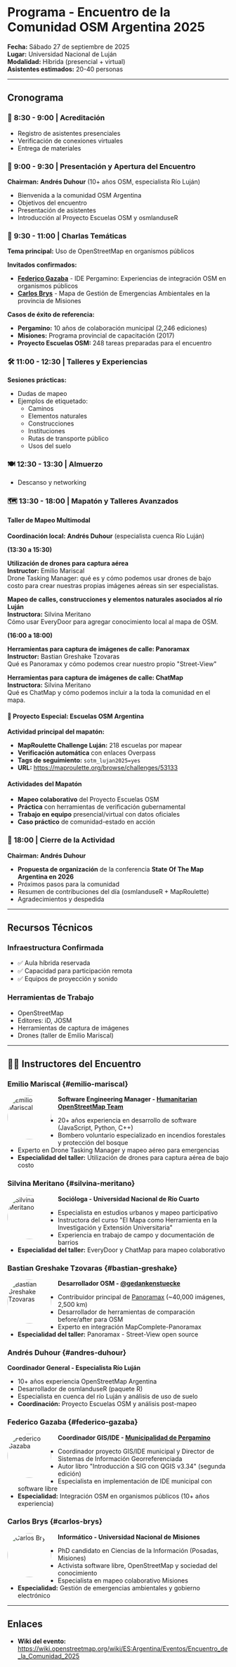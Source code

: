 # Programa - Encuentro de la Comunidad OSM Argentina 2025

**Fecha:** Sábado 27 de septiembre de 2025  
**Lugar:** Universidad Nacional de Luján  
**Modalidad:** Híbrida (presencial + virtual)  
**Asistentes estimados:** 20-40 personas

---

## Cronograma

### 🌅 **8:30 - 9:00** | Acreditación
- Registro de asistentes presenciales
- Verificación de conexiones virtuales
- Entrega de materiales

### 🎯 **9:00 - 9:30** | Presentación y Apertura del Encuentro
**Chairman:** **Andrés Duhour** (10+ años OSM, especialista Río Luján)
- Bienvenida a la comunidad OSM Argentina
- Objetivos del encuentro
- Presentación de asistentes
- Introducción al Proyecto Escuelas OSM y osmlanduseR

### 💬 **9:30 - 11:00** | Charlas Temáticas
**Tema principal:** Uso de OpenStreetMap en organismos públicos

**Invitados confirmados:**
- **[Federico Gazaba](#federico-gazaba)** - IDE Pergamino: Experiencias de integración OSM en organismos públicos
- **[Carlos Brys](#carlos-brys)** - Mapa de Gestión de Emergencias Ambientales en la provincia de Misiones

**Casos de éxito de referencia:**
- **Pergamino:** 10 años de colaboración municipal (2,246 ediciones)
- **Misiones:** Programa provincial de capacitación (2017)
- **Proyecto Escuelas OSM:** 248 tareas preparadas para el encuentro

### 🛠️ **11:00 - 12:30** | Talleres y Experiencias
**Sesiones prácticas:**
- Dudas de mapeo
- Ejemplos de etiquetado:
  - Caminos
  - Elementos naturales
  - Construcciones
  - Instituciones
  - Rutas de transporte público
  - Usos del suelo

### 🍽️ **12:30 - 13:30** | Almuerzo
- Descanso y networking

### 🗺️ **13:30 - 18:00** | Mapatón y Talleres Avanzados

#### Taller de Mapeo Multimodal
**Coordinación local:** **Andrés Duhour** (especialista cuenca Río Luján)

**(13:30 a 15:30)**

**Utilización de drones para captura aérea**  
**Instructor:** Emilio Mariscal  
Drone Tasking Manager: qué es y cómo podemos usar drones de bajo costo para crear nuestras propias imágenes aéreas sin ser especialistas.

**Mapeo de calles, construcciones y elementos naturales asociados al río Luján**  
**Instructora:** Silvina Meritano  
Cómo usar EveryDoor para agregar conocimiento local al mapa de OSM.

**(16:00 a 18:00)**

**Herramientas para captura de imágenes de calle: Panoramax**  
**Instructor:** Bastian Greshake Tzovaras  
Qué es Panoramax y cómo podemos crear nuestro propio "Street-View"

**Herramientas para captura de imágenes de calle: ChatMap**  
**Instructora:** Silvina Meritano  
Qué es ChatMap y cómo podemos incluir a la toda la comunidad en el mapa.

#### 🏫 Proyecto Especial: Escuelas OSM Argentina
**Actividad principal del mapatón:**
- **MapRoulette Challenge Luján:** 218 escuelas por mapear
- **Verificación automática** con enlaces Overpass
- **Tags de seguimiento:** `sotm_lujan2025=yes`
- **URL:** https://maproulette.org/browse/challenges/53133

#### Actividades del Mapatón
- **Mapeo colaborativo** del Proyecto Escuelas OSM  
- **Práctica** con herramientas de verificación gubernamental
- **Trabajo en equipo** presencial/virtual con datos oficiales
- **Caso práctico** de comunidad-estado en acción

### 🎯 **18:00** | Cierre de la Actividad
**Chairman:** **Andrés Duhour**
- **Propuesta de organización** de la conferencia **State Of The Map Argentina en 2026**
- Próximos pasos para la comunidad
- Resumen de contribuciones del día (osmlanduseR + MapRoulette)
- Agradecimientos y despedida

---

## Recursos Técnicos

### Infraestructura Confirmada
- ✅ Aula híbrida reservada
- ✅ Capacidad para participación remota
- ✅ Equipos de proyección y sonido

### Herramientas de Trabajo
- OpenStreetMap
- Editores: iD, JOSM
- Herramientas de captura de imágenes
- Drones (taller de Emilio Mariscal)

---

## 👨‍🏫 Instructores del Encuentro

### **Emilio Mariscal** {#emilio-mariscal}
<img src="https://cdn.hotosm.org/website/emilio-mariscal.png" alt="Emilio Mariscal" width="100" height="100" style="border-radius: 50%; float: left; margin: 0 15px 10px 0;">

**Software Engineering Manager - [Humanitarian OpenStreetMap Team](https://www.hotosm.org/people/emilio-mariscal/)**
- 20+ años experiencia en desarrollo de software (JavaScript, Python, C++)
- Bombero voluntario especializado en incendios forestales y protección del bosque
- Experto en Drone Tasking Manager y mapeo aéreo para emergencias
- **Especialidad del taller:** Utilización de drones para captura aérea de bajo costo

### **Silvina Meritano** {#silvina-meritano}
<img src="{{ '/assets/img/silvina_meritano.jpg' | relative_url }}" alt="Silvina Meritano" width="100" height="100" style="border-radius: 50%; float: left; margin: 0 15px 10px 0;">

**Socióloga - Universidad Nacional de Río Cuarto**
- Especialista en estudios urbanos y mapeo participativo
- Instructora del curso "El Mapa como Herramienta en la Investigación y Extensión Universitaria"
- Experiencia en trabajo de campo y documentación de barrios
- **Especialidad del taller:** EveryDoor y ChatMap para mapeo colaborativo

### **Bastian Greshake Tzovaras** {#bastian-greshake}
<img src="https://cdn.masto.host/scholarsocial/accounts/avatars/000/116/560/original/a23e2e15732b7195.jpg" alt="Bastian Greshake Tzovaras" width="100" height="100" style="border-radius: 50%; float: left; margin: 0 15px 10px 0;">

**Desarrollador OSM - [@gedankenstuecke](https://scholar.social/@gedankenstuecke)**
- Contribuidor principal de [Panoramax](https://tzovar.as/open-source-streetview/) (~40,000 imágenes, 2,500 km)
- Desarrollador de herramientas de comparación before/after para OSM
- Experto en integración MapComplete-Panoramax
- **Especialidad del taller:** Panoramax - Street-View open source

### **Andrés Duhour** {#andres-duhour}
**Coordinador General - Especialista Río Luján**
- 10+ años experiencia OpenStreetMap Argentina
- Desarrollador de osmlanduseR (paquete R)
- Especialista en cuenca del río Luján y análisis de uso de suelo
- **Coordinación:** Proyecto Escuelas OSM y análisis post-mapeo

### **Federico Gazaba** {#federico-gazaba}
<img src="{{ '/assets/img/federico_gazaba.jpg' | relative_url }}" alt="Federico Gazaba" width="100" height="100" style="border-radius: 50%; float: left; margin: 0 15px 10px 0;">

**Coordinador GIS/IDE - [Municipalidad de Pergamino](https://ide.pergamino.gob.ar/)**
- Coordinador proyecto GIS/IDE municipal y Director de Sistemas de Información Georreferenciada
- Autor libro "Introducción a SIG con QGIS v3.34" (segunda edición)
- Especialista en implementación de IDE municipal con software libre
- **Especialidad:** Integración OSM en organismos públicos (10+ años experiencia)

### **Carlos Brys** {#carlos-brys}
<img src="https://0.academia-photos.com/161483/41324/3613054/s200_carlos.brys.jpg" alt="Carlos Brys" width="100" height="100" style="border-radius: 50%; float: left; margin: 0 15px 10px 0;">

**Informático - Universidad Nacional de Misiones**
- PhD candidato en Ciencias de la Información (Posadas, Misiones)
- Activista software libre, OpenStreetMap y sociedad del conocimiento
- Especialista en mapeo colaborativo Misiones
- **Especialidad:** Gestión de emergencias ambientales y gobierno electrónico

---

## Enlaces

- **Wiki del evento:** https://wiki.openstreetmap.org/wiki/ES:Argentina/Eventos/Encuentro_de_la_Comunidad_2025